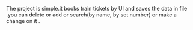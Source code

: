 The project is simple.it books train tickets by UI and saves the data in file .you can delete or add or search(by name, by set number) or make a change on it .
